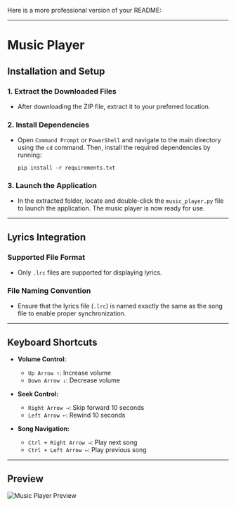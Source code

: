 Here is a more professional version of your README:

---

# Music Player

## Installation and Setup

### 1. Extract the Downloaded Files
- After downloading the ZIP file, extract it to your preferred location.

### 2. Install Dependencies
- Open `Command Prompt` or `PowerShell` and navigate to the main directory using the `cd` command. Then, install the required dependencies by running:
  ```
  pip install -r requirements.txt
  ```

### 3. Launch the Application
- In the extracted folder, locate and double-click the `music_player.py` file to launch the application. The music player is now ready for use.

---

## Lyrics Integration

### Supported File Format
- Only `.lrc` files are supported for displaying lyrics.

### File Naming Convention
- Ensure that the lyrics file (`.lrc`) is named exactly the same as the song file to enable proper synchronization.

---

## Keyboard Shortcuts

- **Volume Control:**
  - `Up Arrow ↑`: Increase volume
  - `Down Arrow ↓`: Decrease volume

- **Seek Control:**
  - `Right Arrow →`: Skip forward 10 seconds
  - `Left Arrow ←`: Rewind 10 seconds

- **Song Navigation:**
  - `Ctrl + Right Arrow →`: Play next song
  - `Ctrl + Left Arrow ←`: Play previous song

---

## Preview

![Music Player Preview](https://user-images.githubusercontent.com/94395537/185744331-537d6e12-c0f8-4a87-b0d3-a2d0baea7c27.png)

